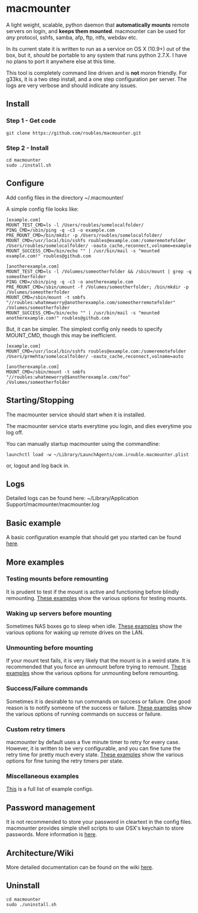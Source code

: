 # macmounter

A light weight, scalable, python daemon that **automatically mounts** remote servers on login, and **keeps them mounted**. macmounter can be used for *any* protocol, sshfs, samba, afp, ftp, ntfs, webdav etc. 

In its current state it is written to run as a service on OS X (10.9+) out of the box, but it, _should_ be portable to any system that runs python 2.7.X. I have no plans to port it anywhere else at this time.

This tool is completely command line driven and is **not** moron friendly. For g33ks, it is a two step install, and a one step configuration per server. The logs are very verbose and should indicate any issues.

## Install

### Step 1 - Get code
```
git clone https://github.com/roubles/macmounter.git
```

### Step 2 - Install
```
cd macmounter
sudo ./install.sh
```

## Configure
Add config files in the directory ~/.macmounter/

A simple config file looks like:
```
[example.com]
MOUNT_TEST_CMD=ls -l /Users/roubles/somelocalfolder/
PING_CMD=/sbin/ping -q -c3 -o example.com 
PRE_MOUNT_CMD=/bin/mkdir -p /Users/roubles/somelocalfolder/
MOUNT_CMD=/usr/local/bin/sshfs roubles@example.com:/someremotefolder /Users/roubles/somelocalfolder/ -oauto_cache,reconnect,volname=example
MOUNT_SUCCESS_CMD=/bin/echo "" | /usr/bin/mail -s "mounted example.com!" roubles@github.com

[anotherexample.com]
MOUNT_TEST_CMD=ls -l /Volumes/someotherfolder && /sbin/mount | grep -q someotherfolder
PING_CMD=/sbin/ping -q -c3 -o anotherexample.com
PRE_MOUNT_CMD=/sbin/umount -f /Volumes/someotherfolder; /bin/mkdir -p /Volumes/someotherfolder
MOUNT_CMD=/sbin/mount -t smbfs "//roubles:whatmeworry@anotherexample.com/someotherremotefolder" /Volumes/someotherfolder
MOUNT_SUCCESS_CMD=/bin/echo "" | /usr/bin/mail -s "mounted anotherexample.com!" roubles@github.com
```

But, it can be simpler. The simplest config only needs to specify MOUNT_CMD, though this may be inefficient.
```
[example.com]
MOUNT_CMD=/usr/local/bin/sshfs roubles@example.com:/someremotefolder /Users/prmehta/somelocalfolder/ -oauto_cache,reconnect,volname=auto

[anotherexample.com]
MOUNT_CMD=/sbin/mount -t smbfs "//roubles:whatmeworry@$anotherexample.com/foo" /Volumes/someotherfolder
```

## Starting/Stopping

The macmounter service should start when it is installed. 

The macmounter service starts everytime you login, and dies everytime you log off. 

You can manually startup macmounter using the commandline:
```
launchctl load -w ~/Library/LaunchAgents/com.irouble.macmounter.plist
```

or, logout and log back in.

## Logs

Detailed logs can be found here: ~/Library/Application Support/macmounter/macmounter.log

## Basic example

A basic configuration example that should get you started can be found [here](https://github.com/roubles/macmounter/wiki/basic-example).

## More examples

### Testing mounts before remounting
It is prudent to test if the mount is active and functioning before blindly remounting. [These examples](https://github.com/roubles/macmounter/wiki/testing-mounts) show the various options for testing mounts.

### Waking up servers before mounting
Sometimes NAS boxes go to sleep when idle. [These examples](https://github.com/roubles/macmounter/wiki/wakeup-server-before-mounting) show the various options for waking up remote drives on the LAN. 

### Unmounting before mounting
If your mount test fails, it is very likely that the mount is in a weird state. It is recommended that you force an unmount before trying to remount. [These examples](https://github.com/roubles/macmounter/wiki/unmount-before-mount) show the various options for unmounting before remounting.

### Success/Failure commands
Sometimes it is desirable to run commands on success or failure. One good reason is to notify someone of the success or failure. [These examples](https://github.com/roubles/macmounter/wiki/status-notification-commands) show the various options of running commands on success or failure.

### Custom retry timers
macmounter by default uses a five minute timer to retry for every case. However, it is written to be very configurable, and you can fine tune the retry time for pretty much every state. [These examples](https://github.com/roubles/macmounter/wiki/configure-polling-intervals) show the various options for fine tuning the retry timers per state.

### Miscellaneous examples
[This](https://github.com/roubles/macmounter/wiki/Example-Configs) is a full list of example configs.

## Password management

It is not recommended to store your password in cleartext in the config files. macmounter provides simple shell scripts to use OSX's keychain to store passwords. More information is [here](https://github.com/roubles/macmounter/wiki/password-management).

## Architecture/Wiki

More detailed documentation can be found on the wiki [here](https://github.com/roubles/macmounter/wiki).

## Uninstall
```
cd macmounter
sudo ./uninstall.sh
```
